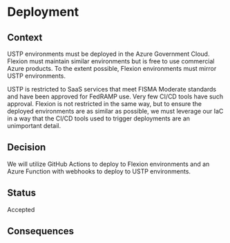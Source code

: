 # Deployment

## Context

USTP environments must be deployed in the Azure Government Cloud. Flexion must maintain similar environments but is free to use commercial Azure products. To the extent possible, Flexion environments must mirror USTP environments.

USTP is restricted to SaaS services that meet FISMA Moderate standards and have been approved for FedRAMP use. Very few CI/CD tools have such approval. Flexion is not restricted in the same way, but to ensure the deployed environments are as similar as possible, we must leverage our IaC in a way that the CI/CD tools used to trigger deployments are an unimportant detail.

## Decision

We will utilize GitHub Actions to deploy to Flexion environments and an Azure Function with webhooks to deploy to USTP environments.

## Status

Accepted

## Consequences
